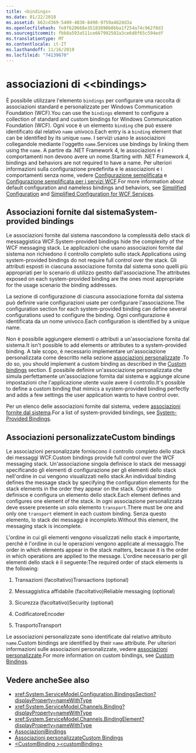 ```yaml
---
title: <bindings>
ms.date: 01/22/2018
ms.assetid: b62cd369-5409-4030-8490-9759a462dd3a
ms.openlocfilehash: fe8f620668e35183890b8bba1f254a74c962f8d3
ms.sourcegitcommit: fbb8a593a511ce667992502a3ce6d8f65c594edf
ms.translationtype: MT
ms.contentlocale: it-IT
ms.lasthandoff: 11/16/2019
ms.locfileid: "74139670"
---
```

# <a name="bindings"></a><span data-ttu-id="b1eb8-101">associazioni di \<</span><span class="sxs-lookup"><span data-stu-id="b1eb8-101">\<bindings></span></span>

<span data-ttu-id="b1eb8-102">È possibile utilizzare l'elemento `bindings` per configurare una raccolta di associazioni standard e personalizzate per Windows Communication Foundation (WCF).</span><span class="sxs-lookup"><span data-stu-id="b1eb8-102">You can use the `bindings` element to configure a collection of standard and custom bindings for Windows Communication Foundation (WCF).</span></span> <span data-ttu-id="b1eb8-103">Ogni voce è un elemento `binding` che può essere identificato dal relativo `name` univoco.</span><span class="sxs-lookup"><span data-stu-id="b1eb8-103">Each entry is a `binding` element that can be identified by its unique `name`.</span></span> <span data-ttu-id="b1eb8-104">I servizi usano le associazioni collegandole mediante l'oggetto `name`.</span><span class="sxs-lookup"><span data-stu-id="b1eb8-104">Services use bindings by linking them using the `name`.</span></span> <span data-ttu-id="b1eb8-105">A partire da .NET Framework 4, le associazioni e i comportamenti non devono avere un nome.</span><span class="sxs-lookup"><span data-stu-id="b1eb8-105">Starting with .NET Framework 4, bindings and behaviors are not required to have a name.</span></span> <span data-ttu-id="b1eb8-106">Per ulteriori informazioni sulla configurazione predefinita e le associazioni e i comportamenti senza nome, vedere [Configurazione semplificata](../../../wcf/simplified-configuration.md) e [Configurazione semplificata per i servizi WCF](../../../wcf/samples/simplified-configuration-for-wcf-services.md).</span><span class="sxs-lookup"><span data-stu-id="b1eb8-106">For more information about default configuration and nameless bindings and behaviors, see [Simplified Configuration](../../../wcf/simplified-configuration.md) and [Simplified Configuration for WCF Services](../../../wcf/samples/simplified-configuration-for-wcf-services.md).</span></span>

## <a name="system-provided-bindings"></a><span data-ttu-id="b1eb8-107">Associazioni fornite dal sistema</span><span class="sxs-lookup"><span data-stu-id="b1eb8-107">System-provided bindings</span></span>

<span data-ttu-id="b1eb8-108">Le associazioni fornite dal sistema nascondono la complessità dello stack di messaggistica WCF.</span><span class="sxs-lookup"><span data-stu-id="b1eb8-108">System-provided bindings hide the complexity of the WCF messaging stack.</span></span> <span data-ttu-id="b1eb8-109">Le applicazioni che usano associazioni fornite dal sistema non richiedono il controllo completo sullo stack.</span><span class="sxs-lookup"><span data-stu-id="b1eb8-109">Applications using system-provided bindings do not require full control over the stack.</span></span> <span data-ttu-id="b1eb8-110">Gli attributi esposti in ciascuna associazione fornita dal sistema sono quelli più appropriati per lo scenario di utilizzo gestito dall'associazione.</span><span class="sxs-lookup"><span data-stu-id="b1eb8-110">The attributes exposed on each system-provided binding are the ones most appropriate for the usage scenario the binding addresses.</span></span>

<span data-ttu-id="b1eb8-111">La sezione di configurazione di ciascuna associazione fornita dal sistema può definire varie configurazioni usate per configurare l'associazione.</span><span class="sxs-lookup"><span data-stu-id="b1eb8-111">The configuration section for each system-provided binding can define several configurations used to configure the binding.</span></span> <span data-ttu-id="b1eb8-112">Ogni configurazione è identificata da un nome univoco.</span><span class="sxs-lookup"><span data-stu-id="b1eb8-112">Each configuration is identified by a unique name.</span></span>

<span data-ttu-id="b1eb8-113">Non è possibile aggiungere elementi o attributi a un'associazione fornita dal sistema.</span><span class="sxs-lookup"><span data-stu-id="b1eb8-113">It isn't possible to add elements or attributes to a system-provided binding.</span></span> <span data-ttu-id="b1eb8-114">A tale scopo, è necessario implementare un'associazione personalizzata come descritto nella sezione [associazioni personalizzate](#custom-bindings) .</span><span class="sxs-lookup"><span data-stu-id="b1eb8-114">To do so, you should implement a custom binding as described in the [Custom bindings](#custom-bindings) section.</span></span> <span data-ttu-id="b1eb8-115">È possibile definire un'associazione personalizzata che simula perfettamente un'associazione fornita dal sistema e aggiunge alcune impostazioni che l'applicazione utente vuole avere il controllo.</span><span class="sxs-lookup"><span data-stu-id="b1eb8-115">It's possible to define a custom binding that mimics a system-provided binding perfectly and adds a few settings the user application wants to have control over.</span></span>  

<span data-ttu-id="b1eb8-116">Per un elenco delle associazioni fornite dal sistema, vedere [associazioni fornite dal sistema](../../../wcf/system-provided-bindings.md).</span><span class="sxs-lookup"><span data-stu-id="b1eb8-116">For a list of system-provided bindings, see [System-Provided Bindings](../../../wcf/system-provided-bindings.md).</span></span>

## <a name="custom-bindings"></a><span data-ttu-id="b1eb8-117">Associazioni personalizzate</span><span class="sxs-lookup"><span data-stu-id="b1eb8-117">Custom bindings</span></span>

<span data-ttu-id="b1eb8-118">Le associazioni personalizzate forniscono il controllo completo dello stack dei messaggi WCF.</span><span class="sxs-lookup"><span data-stu-id="b1eb8-118">Custom bindings provide full control over the WCF messaging stack.</span></span> <span data-ttu-id="b1eb8-119">Un'associazione singola definisce lo stack dei messaggi specificando gli elementi di configurazione per gli elementi dello stack nell'ordine in cui vengono visualizzati nello stack.</span><span class="sxs-lookup"><span data-stu-id="b1eb8-119">An individual binding defines the message stack by specifying the configuration elements for the stack elements in the order they appear on the stack.</span></span> <span data-ttu-id="b1eb8-120">Ogni elemento definisce e configura un elemento dello stack.</span><span class="sxs-lookup"><span data-stu-id="b1eb8-120">Each element defines and configures one element of the stack.</span></span> <span data-ttu-id="b1eb8-121">In ogni associazione personalizzata deve essere presente un solo elemento `transport`.</span><span class="sxs-lookup"><span data-stu-id="b1eb8-121">There must be one and only one `transport` element in each custom binding.</span></span> <span data-ttu-id="b1eb8-122">Senza questo elemento, lo stack dei messaggi è incompleto.</span><span class="sxs-lookup"><span data-stu-id="b1eb8-122">Without this element, the messaging stack is incomplete.</span></span>

<span data-ttu-id="b1eb8-123">L'ordine in cui gli elementi vengono visualizzati nello stack è importante, perché è l'ordine in cui le operazioni vengono applicate al messaggio.</span><span class="sxs-lookup"><span data-stu-id="b1eb8-123">The order in which elements appear in the stack matters, because it is the order in which operations are applied to the message.</span></span> <span data-ttu-id="b1eb8-124">L'ordine necessario per gli elementi dello stack è il seguente:</span><span class="sxs-lookup"><span data-stu-id="b1eb8-124">The required order of stack elements is the following:</span></span>  

1. <span data-ttu-id="b1eb8-125">Transazioni (facoltativo)</span><span class="sxs-lookup"><span data-stu-id="b1eb8-125">Transactions (optional)</span></span>  

2. <span data-ttu-id="b1eb8-126">Messaggistica affidabile (facoltativo)</span><span class="sxs-lookup"><span data-stu-id="b1eb8-126">Reliable messaging (optional)</span></span>  

3. <span data-ttu-id="b1eb8-127">Sicurezza (facoltativo)</span><span class="sxs-lookup"><span data-stu-id="b1eb8-127">Security (optional)</span></span>  

4. <span data-ttu-id="b1eb8-128">Codificatore</span><span class="sxs-lookup"><span data-stu-id="b1eb8-128">Encoder</span></span>  

5. <span data-ttu-id="b1eb8-129">Trasporto</span><span class="sxs-lookup"><span data-stu-id="b1eb8-129">Transport</span></span>  

 <span data-ttu-id="b1eb8-130">Le associazioni personalizzate sono identificate dal relativo attributo `name`.</span><span class="sxs-lookup"><span data-stu-id="b1eb8-130">Custom bindings are identified by their `name` attribute.</span></span> <span data-ttu-id="b1eb8-131">Per ulteriori informazioni sulle associazioni personalizzate, vedere [associazioni personalizzate](../../../wcf/extending/custom-bindings.md).</span><span class="sxs-lookup"><span data-stu-id="b1eb8-131">For more information on custom bindings, see [Custom Bindings](../../../wcf/extending/custom-bindings.md).</span></span>

## <a name="see-also"></a><span data-ttu-id="b1eb8-132">Vedere anche</span><span class="sxs-lookup"><span data-stu-id="b1eb8-132">See also</span></span>

- <xref:System.ServiceModel.Configuration.BindingsSection?displayProperty=nameWithType>
- <xref:System.ServiceModel.Channels.Binding?displayProperty=nameWithType>
- <xref:System.ServiceModel.Channels.BindingElement?displayProperty=nameWithType>
- [<span data-ttu-id="b1eb8-133">Associazioni</span><span class="sxs-lookup"><span data-stu-id="b1eb8-133">Bindings</span></span>](../../../wcf/bindings.md)
- [<span data-ttu-id="b1eb8-134">Associazioni personalizzate</span><span class="sxs-lookup"><span data-stu-id="b1eb8-134">Custom Bindings</span></span>](../../../wcf/extending/custom-bindings.md)
- [<span data-ttu-id="b1eb8-135">\<CustomBinding ></span><span class="sxs-lookup"><span data-stu-id="b1eb8-135">\<customBinding></span></span>](custombinding.md)
